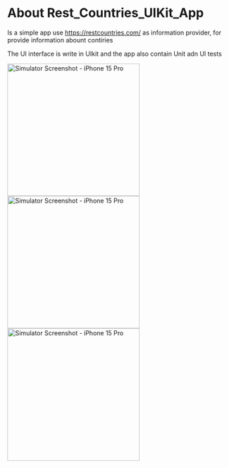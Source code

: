 # About Rest_Countries_UIKit_App


Is a simple app use https://restcountries.com/ as information provider, for provide information abount contiries

The UI interface is write in UIkit and the app also contain Unit adn UI tests

<img src="https://github.com/Sigma117/Rest_Countries_UIKit_App/assets/71655239/d9d39b3e-3551-4e29-a9ab-5d719d673f9a" alt="Simulator Screenshot - iPhone 15 Pro" width="300" />

<img src="https://github.com/Sigma117/Rest_Countries_UIKit_App/assets/71655239/850ae93a-cb6b-4147-a0e6-e74ab18b0e85" alt="Simulator Screenshot - iPhone 15 Pro" width="300" />

<img src="https://github.com/Sigma117/Rest_Countries_UIKit_App/assets/71655239/117a62e3-1bd1-41e6-b038-27c466100784" alt="Simulator Screenshot - iPhone 15 Pro" width="300" />

